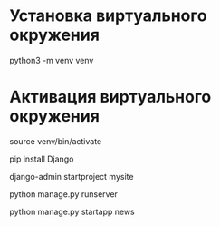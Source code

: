 Установка виртуального окружения
====================================
python3 -m venv venv

Активация виртуального окружения
====================================
source venv/bin/activate

pip install Django

django-admin startproject mysite

python manage.py runserver

python manage.py startapp news
